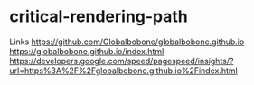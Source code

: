 # critical-rendering-path
Links
https://github.com/Globalbobone/globalbobone.github.io
https://globalbobone.github.io/index.html
https://developers.google.com/speed/pagespeed/insights/?url=https%3A%2F%2Fglobalbobone.github.io%2Findex.html
